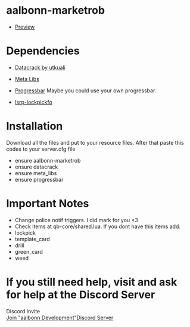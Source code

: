 # aalbonn-marketrob

 * <summary> <a href="https://www.youtube.com/watch?v=-53uNdYNbtIE">Preview</a> </summary>


# Dependencies
 
 * <a href="https://github.com/utkuali/datacrack">Datacrack by utkuali</a>
 
 * <a href="https://github.com/meta-hub/meta_libs">Meta Libs</a>
 
 * <a href="https://github.com/aalbonn/progressbar-for-qbcore">Progressbar</a> Maybe you could use your own progressbar.
 
 * <a href="https://github.com/aalbonn/lsrp-lockpickfo">lsrp-lockpickfo</a>
 
# Installation 
 Download all the files and put to your resource files. After that paste this codes to your server.cfg file
 * ensure aalbonn-marketrob
 * ensure datacrack
 * ensure meta_libs
 * ensure progressbar
 
 # Important Notes
  * Change police notif triggers. I did mark for you <3 
  * Check items at qb-core/shared.lua. If you dont have this items add.
   * lockpick
   * template_card
   * drill
   * green_card
   * weed
   
# If you still need help, visit and ask for help at the Discord Server

<summary>Discord Invite</summary>
   <a href="https://discord.gg/M6Wd6bHhXE">Join "aalbonn Development"Discord Server</a>

 
 
 
